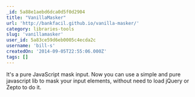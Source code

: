 ```yaml
---
_id: 5a88e1aebd6dca0d5f0d2904
title: "VanillaMasker"
url: 'http://bankfacil.github.io/vanilla-masker/'
category: libraries-tools
slug: 'vanillamasker'
user_id: 5a83ce59d6eb0005c4ecda2c
username: 'bill-s'
createdOn: '2014-09-05T22:55:06.000Z'
tags: []
---
```


It's a pure JavaScript mask input.
Now you can use a simple and pure javascript lib to mask your input elements, without need to load jQuery or Zepto to do it. 

